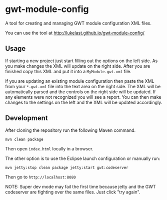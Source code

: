 # gwt-module-config
A tool for creating and managing GWT module configuration XML files.

You can use the tool at http://lukelast.github.io/gwt-module-config/

Usage
--------------

If starting a new project just start filling out the options on the left side. As you make changes the XML will update on the right side. After you are finished copy this XML and put it into a ```MyModule.gwt.xml``` file.

If you are updating an existing module configuration then paste the XML from your ```*.gwt.xml``` file into the text area on the right side. The XML will be automatically parsed and the controls on the right side will be updated. If any elements were not recognized you will see a report. You can then make changes to the settings on the left and the XML will be updated accordingly.


Development
--------------

After cloning the repository run the following Maven command.

```
mvn clean package
```

Then open ```index.html``` locally in a browser.

The other option is to use the Eclipse launch configuration or manually run:

```
mvn jetty:stop clean package jetty:start gwt:codeserver
```

Then go to ```http://localhost:8080```

NOTE: Super dev mode may fail the first time because jetty and the GWT codeserver are fighting over the same files. Just click "try again".
